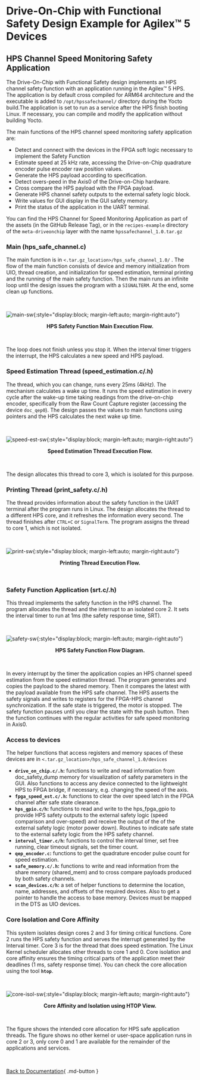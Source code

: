 # Drive-On-Chip with Functional Safety Design Example for Agilex™ 5 Devices

## HPS Channel Speed Monitoring Safety Application

The Drive-On-Chip with Functional Safety design implements an HPS channel safety
function with an application running in the Agilex™ 5 HPS. The application is by
default cross compiled for ARM64 architecture and the executable is added to
`/opt/hpssafechannel/` directory during the Yocto build.The application is set to
run as a service after the HPS finish booting Linux. If necessary, you can
compile and modify the application without building Yocto.

The main functions of the HPS channel speed monitoring safety application are:

* Detect and connect with the devices in the FPGA soft logic necessary to
  implement the Safety Function
* Estimate speed at 25 kHz rate, accessing the Drive-on-Chip quadrature encoder
  pulse encoder raw position values.
* Generate the HPS payload according to specification.
* Detect overs-peed in the Axis0 of the Drive-on-Chip hardware.
* Cross compare the HPS payload with the FPGA payload.
* Generate HPS channel safety outputs to the external safety logic block.
* Write values for GUI display in the GUI safety memory.
* Print the status of the application in the UART terminal.

You can find the HPS Channel for Speed Monitoring Application as part of the
assets (in the GitHub Release Tag), or in the `recipes-example` directory of the
`meta-driveonchip` layer with the name `hpssafechannel_1.0.tar.gz`

### Main (hps_safe_channel.c)

The main function is in `<.tar.gz_location>/hps_safe_channel_1.0/` . The flow of
the main function consists of device and memory initialization from UIO, thread
creation, and initialization for speed estimation, terminal printing and the
running of the main safety function. Then the main runs an infinite loop until
the design issues the program with a `SIGNALTERM`. At the end, some clean up functions.

<br>

![main-sw](./images/SW/main-sw.png){:style="display:block; margin-left:auto; margin-right:auto"}
<center>

**HPS Safety Function Main Execution Flow.**
</center>
<br>

The loop does not finish unless you stop it. When the interval timer triggers
the interrupt, the HPS calculates a new speed and HPS payload.

### Speed Estimation Thread (speed_estimation.c/.h)

The thread, which you can change, runs every 25ms (4kHz). The mechanism
calculates a wake up time. It runs the speed estimation in every cycle after
the wake-up time taking readings from the drive-on-chip encoder, specifically
from the Raw Count Capture register (accessing the device `doc_qep0`). The design
passes the values to main functions using pointers and the HPS calculates the
next wake up time.

<br>

![speed-est-sw](./images/SW/speed-est-sw.png){:style="display:block; margin-left:auto; margin-right:auto"}
<center>

**Speed Estimation Thread Execution Flow.**
</center>
<br>

The design allocates this thread to core 3, which is isolated for this purpose.

### Printing Thread (print_safety.c/.h)

The thread provides information about the safety function in the UART terminal
after the program runs in Linux. The design allocates the thread to a different
HPS core, and it refreshes the information every second. The thread finishes
after `CTRL+C` or `SignalTerm`. The program assigns the thread to core 1, which is
not isolated.

<br>

![print-sw](./images/SW/print-sw.png){:style="display:block; margin-left:auto; margin-right:auto"}
<center>

**Printing Thread Execution Flow.**
</center>
<br>

### Safety Function Application (srt.c/.h)

This thread implements the safety function in the HPS channel. The program
allocates the thread and the interrupt to an isolated core 2. It sets the
interval timer to run at 1ms (the safety response time, SRT).

<br>

![safety-sw](./images/SW/safety-sw.png){:style="display:block; margin-left:auto; margin-right:auto"}
<center>

**HPS Safety Function Flow Diagram.**
</center>
<br>

In every interrupt by the timer the application copies an HPS channel speed
estimation from the speed estimation thread. The program generates and copies
the payload to the shared memory. Then it compares the latest with the payload
available from the HPS safe channel. The HPS asserts the safety signals and writes
to registers for the FPGA-HPS channel synchronization. If the safe state is triggered,
the motor is stopped. The safety function pauses until you clear the state with
the push button. Then the function continues with the regular activities for
safe speed monitoring in Axis0.

### Access to devices

The helper functions that access registers and memory spaces of these devices
are in `<.tar.gz_location>/hps_safe_channel_1.0/devices`

* **`drive_on_chip.c/.h`:** functions to write and read information from
  doc_safety_dump memory for visualization of safety parameters in the GUI. Also
  functions to access any device connected to the lightweight HPS to FPGA bridge,
  if necessary, e.g. changing the speed of the axis.
* **`fpga_speed_est.c/.h`:** functions to clear the over speed latch in the FPGA
  channel after safe state clearance.
* **`hps_gpio.c/h`:** functions to read and write to the hps_fpga_gpio to
  provide HPS safety outputs to the external safety logic (speed comparison and
  over-speed) and receive the output of the of the external safety logic (motor
  power down). Routines to indicate safe state to the external safety logic from
  the HPS safety channel.
* **`interval_timer.c/h`:** functions to control the interval timer, set free running,
  clear timeout signals, set the timer count.
* **`qep_encoder.c`:** functions to get the quadrature encoder pulse count for speed
  estimation.
* **`safe_memory.c/.h`:** functions to write and read information from the share
  memory (shared_mem) and to cross compare payloads produced by both safety
  channels.
* **`scan_devices.c/h`:** a set of helper functions to determine the location,
  name, addresses, and offsets of the required devices. Also to get a pointer to
  handle the access to base memory. Devices must be mapped in the DTS as UIO devices.

### Core Isolation and Core Affinity

This system isolates design cores 2 and 3 for timing critical functions. Core 2
runs the HPS safety function and serves the interrupt generated by the Interval
timer. Core 3 is for the thread that does speed estimation. The Linux Kernel
scheduler allocates other threads to core 1 and 0. Core isolation and core
affinity ensures the timing critical parts of the application meet their
deadlines (1 ms, safety response time). You can
check the core allocation using the tool **`htop`**.

<br>

![core-isol-sw](./images/SW/core-isol-sw.png){:style="display:block; margin-left:auto; margin-right:auto"}
<center>

**Core Affinity and Isolation using HTOP View.**
</center>
<br>

The figure shows the intended core allocation for HPS safe application threads.
The figure shows no other kernel or user-space application runs in core 2 or 3,
only core 0 and 1 are available for the remainder of the applications and services.

<br>

[Back to Documentation](../doc-funct-safety.md#example-design-documentation){ .md-button }
